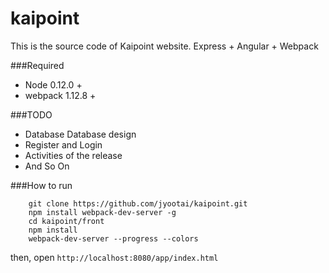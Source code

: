 # kaipoint
This is the source code of Kaipoint website. Express + Angular + Webpack

###Required

* Node 0.12.0 +
* webpack 1.12.8 +

###TODO

* Database Database design
* Register and Login
* Activities of the release
* And So On


###How to run
        
        git clone https://github.com/jyootai/kaipoint.git
        npm install webpack-dev-server -g
        cd kaipoint/front
        npm install
        webpack-dev-server --progress --colors

then, open `http://localhost:8080/app/index.html`